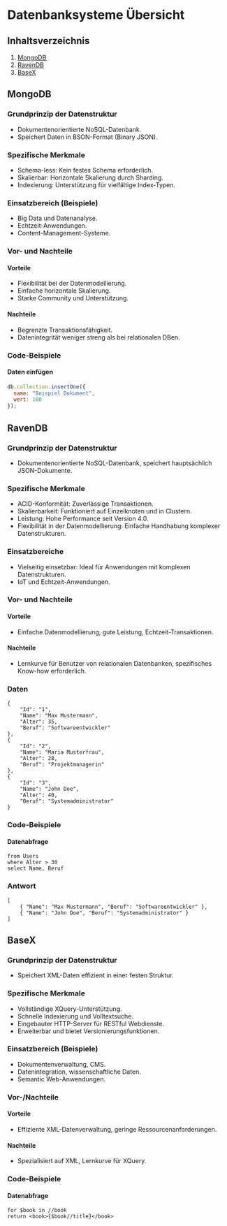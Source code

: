 # Datenbanksysteme Übersicht

## Inhaltsverzeichnis
1. [MongoDB](#mongodb)
2. [RavenDB](#ravendb)
3. [BaseX](#basex)

## MongoDB
### Grundprinzip der Datenstruktur
- Dokumentenorientierte NoSQL-Datenbank.
- Speichert Daten in BSON-Format (Binary JSON).

### Spezifische Merkmale
- Schema-less: Kein festes Schema erforderlich.
- Skalierbar: Horizontale Skalierung durch Sharding.
- Indexierung: Unterstützung für vielfältige Index-Typen.

### Einsatzbereich (Beispiele)
- Big Data und Datenanalyse.
- Echtzeit-Anwendungen.
- Content-Management-Systeme.

### Vor- und Nachteile
#### Vorteile
- Flexibilität bei der Datenmodellierung.
- Einfache horizontale Skalierung.
- Starke Community und Unterstützung.

#### Nachteile
- Begrenzte Transaktionsfähigkeit.
- Datenintegrität weniger streng als bei relationalen DBen.

### Code-Beispiele
#### Daten einfügen
```javascript
db.collection.insertOne({
  name: "Beispiel Dokument",
  wert: 100
});

```
## RavenDB
### Grundprinzip der Datenstruktur
- Dokumentenorientierte NoSQL-Datenbank, speichert hauptsächlich JSON-Dokumente.

### Spezifische Merkmale
- ACID-Konformität: Zuverlässige Transaktionen.
- Skalierbarkeit: Funktioniert auf Einzelknoten und in Clustern.
- Leistung: Hohe Performance seit Version 4.0.
- Flexibilität in der Datenmodellierung: Einfache Handhabung komplexer Datenstrukturen.

### Einsatzbereiche
- Vielseitig einsetzbar: Ideal für Anwendungen mit komplexen Datenstrukturen.
- IoT und Echtzeit-Anwendungen.

### Vor- und Nachteile
#### Vorteile
- Einfache Datenmodellierung, gute Leistung, Echtzeit-Transaktionen.

#### Nachteile
- Lernkurve für Benutzer von relationalen Datenbanken, spezifisches Know-how erforderlich.

### Daten 
```
{
    "Id": "1",
    "Name": "Max Mustermann",
    "Alter": 35,
    "Beruf": "Softwareentwickler"
},
{
    "Id": "2",
    "Name": "Maria Musterfrau",
    "Alter": 28,
    "Beruf": "Projektmanagerin"
},
{
    "Id": "3",
    "Name": "John Doe",
    "Alter": 40,
    "Beruf": "Systemadministrator"
}
```
### Code-Beispiele

#### Datenabfrage
```ravendb
from Users
where Alter > 30
select Name, Beruf
```

### Antwort
```
[
    { "Name": "Max Mustermann", "Beruf": "Softwareentwickler" },
    { "Name": "John Doe", "Beruf": "Systemadministrator" }
]
```
## BaseX
### Grundprinzip der Datenstruktur
- Speichert XML-Daten effizient in einer festen Struktur.

### Spezifische Merkmale
- Vollständige XQuery-Unterstützung.
- Schnelle Indexierung und Volltextsuche.
- Eingebauter HTTP-Server für RESTful Webdienste.
- Erweiterbar und bietet Versionierungsfunktionen.

### Einsatzbereich (Beispiele)
- Dokumentenverwaltung, CMS.
- Datenintegration, wissenschaftliche Daten.
- Semantic Web-Anwendungen.

### Vor-/Nachteile
#### Vorteile
- Effiziente XML-Datenverwaltung, geringe Ressourcenanforderungen.

#### Nachteile
- Spezialisiert auf XML, Lernkurve für XQuery.

### Code-Beispiele
#### Datenabfrage
```xquery
for $book in //book
return <book>{$book//title}</book>
```